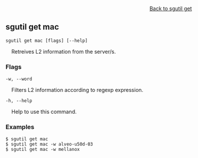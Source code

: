 <div id="readme" class="Box-body readme blob js-code-block-container">
<article class="markdown-body entry-content p-3 p-md-6" itemprop="text">
<p align="right">
<a href="https://github.com/fpgasystems/hacc/blob/main/cli/docs/sgutil-get.md#sgutil-get">Back to sgutil get</a>
</p>

## sgutil get mac

<code>sgutil get mac [flags] [--help]</code>
<p>
  &nbsp; &nbsp; Retreives L2 information from the server/s.
</p>
<!-- The number of parallel client threads to run is four by default. -->

### Flags
<code>-w, --word <string></code>
<p>
  &nbsp; &nbsp; Filters L2 information according to regexp expression.
</p>

<code>-h, --help <string></code>
<p>
  &nbsp; &nbsp; Help to use this command.
</p>

### Examples
```
$ sgutil get mac
$ sgutil get mac -w alveo-u50d-03
$ sgutil get mac -w mellanox
```